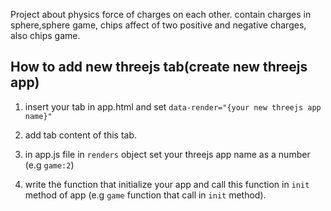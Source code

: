 Project about physics force of charges on each other.
contain charges in sphere,sphere game, chips affect of two positive and negative charges, also chips game.

How to add new threejs tab(create new threejs app)
---
1. insert your tab in app.html and set
 `data-render="{your new threejs app name}"`
 
2. add tab content of this tab.

3. in app.js file in `renders` object set your threejs 
app name as a number (e.g `game:2`)

4. write the function that initialize your app and call
 this function in `init` method of app (e.g `game` 
 function that call in `init` method).
